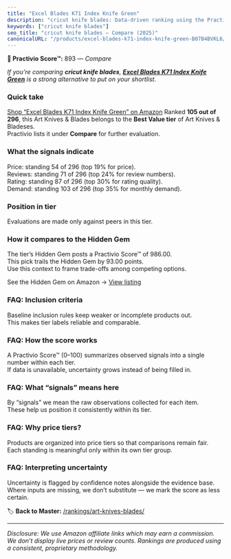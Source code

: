 ```yaml
---
title: "Excel Blades K71 Index Knife Green"
description: "cricut knife blades: Data-driven ranking using the Practivio Score™. Positioned by quality, value, demand, findability, momentum."
keywords: ["cricut knife blades"]
seo_title: "cricut knife blades — Compare (2025)"
canonicalURL: "/products/excel-blades-k71-index-knife-green-B07B4BVKL6/"
---
```


**🛒 Practivio Score™:** 893 — _Compare_


*If you're comparing **cricut knife blades**, **[Excel Blades K71 Index Knife Green](https://www.amazon.com/dp/B07B4BVKL6?tag=practivio-20)** is a strong alternative to put on your shortlist.*
### Quick take
[Shop “Excel Blades K71 Index Knife Green” on Amazon](https://www.amazon.com/dp/B07B4BVKL6?tag=practivio-20)
Ranked **105 out of 296**, this Art Knives & Blades belongs to the **Best Value tier** of Art Knives & Bladeses.  
Practivio lists it under **Compare** for further evaluation.

### What the signals indicate
Price: standing 54 of 296 (top 19% for price).  
Reviews: standing 71 of 296 (top 24% for review numbers).  
Rating: standing 87 of 296 (top 30% for rating quality).  
Demand: standing 103 of 296 (top 35% for monthly demand).

### Position in tier
Evaluations are made only against peers in this tier.

### How it compares to the Hidden Gem
The tier’s Hidden Gem posts a Practivio Score™ of 986.00.  
This pick trails the Hidden Gem by 93.00 points.  
Use this context to frame trade-offs among competing options.  

See the Hidden Gem on Amazon → [View listing](https://www.amazon.com/dp/B005KRSWM6?tag=practivio-20)

### FAQ: Inclusion criteria
Baseline inclusion rules keep weaker or incomplete products out.  
This makes tier labels reliable and comparable.

### FAQ: How the score works
A Practivio Score™ (0–100) summarizes observed signals into a single number within each tier.  
If data is unavailable, uncertainty grows instead of being filled in.

### FAQ: What “signals” means here
By “signals” we mean the raw observations collected for each item.  
These help us position it consistently within its tier.

### FAQ: Why price tiers?
Products are organized into price tiers so that comparisons remain fair.  
Each standing is meaningful only within its own tier group.

### FAQ: Interpreting uncertainty
Uncertainty is flagged by confidence notes alongside the evidence base.  
Where inputs are missing, we don’t substitute — we mark the score as less certain.

<!-- Missing template for Compare/CompareWithinPriceClass -->


🏷️ **Back to Master:** [/rankings/art-knives-blades/](/rankings/art-knives-blades/)

---
_Disclosure: We use Amazon affiliate links which may earn a commission. We don’t display live prices or review counts. Rankings are produced using a consistent, proprietary methodology._
